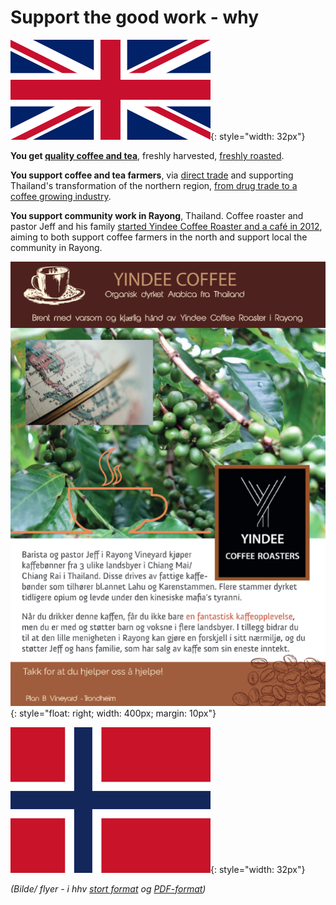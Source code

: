 # Support the good work - why

![[EN]](assets/english.webp){: style="width: 32px"}

**You get [quality coffee and tea](https://yindee.no/index.php/garantied-best-quality)**, freshly harvested, [freshly roasted](https://yindee.no/index.php/thailand-coffee/16-the-benefits-of-fresh-roasted-coffee).

**You support coffee and tea farmers**, via [direct trade](https://yindee.no/index.php/garantied-best-quality/15-direct-trade-fair-coffee-and-tea) and supporting Thailand's transformation of the northern region, [from drug trade to a coffee growing industry](https://yindee.no/index.php/thailand-coffee).

**You support community work in Rayong**, Thailand. Coffee roaster and pastor Jeff and his family [started Yindee Coffee Roaster and a café in 2012](https://yindee.no/index.php/about-yindee-coffee-roasters), aiming to both support coffee farmers in the north and support local the community in Rayong.

![flyer](flyer.png){: style="float: right; width: 400px; margin: 10px"}

![[NO]](assets/norsk.png){: style="width: 32px"}

*(Bilde/ flyer - i hhv <a href="flyer.png">stort format</a> og <a href="flyer.pdf">PDF-format</a>)*
